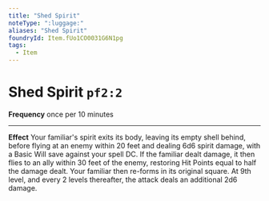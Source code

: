 ```yaml
---
title: "Shed Spirit"
noteType: ":luggage:"
aliases: "Shed Spirit"
foundryId: Item.fUo1CO0031G6N1pg
tags:
  - Item
---
```


# Shed Spirit `pf2:2`

**Frequency** once per 10 minutes

* * *

**Effect** Your familiar's spirit exits its body, leaving its empty shell behind, before flying at an enemy within 20 feet and dealing 6d6 spirit damage, with a Basic Will save against your spell DC. If the familiar dealt damage, it then flies to an ally within 30 feet of the enemy, restoring Hit Points equal to half the damage dealt. Your familiar then re-forms in its original square. At 9th level, and every 2 levels thereafter, the attack deals an additional 2d6 damage.
